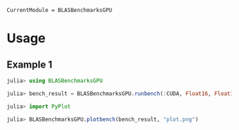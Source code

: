 ```@meta
CurrentModule = BLASBenchmarksGPU
```

# Usage

## Example 1

```julia
julia> using BLASBenchmarksGPU

julia> bench_result = BLASBenchmarksGPU.runbench(:CUDA, Float16, Float16, Float32)

julia> import PyPlot

julia> BLASBenchmarksGPU.plotbench(bench_result, "plot.png")
```
